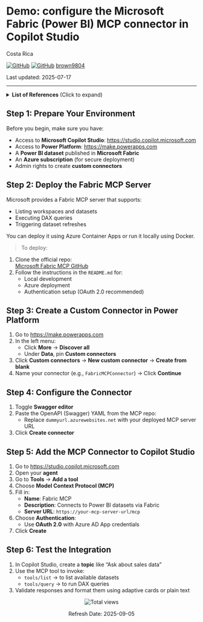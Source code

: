 # Demo: configure the Microsoft Fabric (Power BI) MCP connector in Copilot Studio

Costa Rica

[![GitHub](https://badgen.net/badge/icon/github?icon=github&label)](https://github.com)
[![GitHub](https://img.shields.io/badge/--181717?logo=github&logoColor=ffffff)](https://github.com/)
[brown9804](https://github.com/brown9804)

Last updated: 2025-07-17

----------

<details>
<summary><b>List of References</b> (Click to expand)</summary>

- [Copilot Studio MCP Catalog](https://learn.microsoft.com/en-us/microsoft-copilot-studio/mcp-microsoft-mcp-servers)
- [Connect to an existing Model Context Protocol (MCP) server](https://learn.microsoft.com/en-us/microsoft-copilot-studio/mcp-add-existing-server-to-agent)
- [Microsoft Copilot Studio - MCP](https://github.com/microsoft/mcsmcp) - GitHub repo
- [Consume a Fabric Data Agent in Microsoft Copilot Studio (preview)](https://learn.microsoft.com/en-us/fabric/data-science/data-agent-microsoft-copilot-studio)
- [Connecting an Agent in Copilot Studio to an MCP Server](https://techcommunity.microsoft.com/blog/microsoft365copilotblog/connecting-an-agent-in-copilot-studio-to-an-mcp-server/4448362) - blog 
- [Connect AI Agents to Fabric API for GraphQL with a local Model Context Protocol (MCP) server](https://learn.microsoft.com/en-us/fabric/data-engineering/api-graphql-local-model-context-protocol)

</details>

## Step 1: Prepare Your Environment

Before you begin, make sure you have:
- Access to **Microsoft Copilot Studio**: https://studio.copilot.microsoft.com
- Access to **Power Platform**: https://make.powerapps.com
- A **Power BI dataset** published in **Microsoft Fabric**
- An **Azure subscription** (for secure deployment)
- Admin rights to create **custom connectors**

## Step 2: Deploy the Fabric MCP Server

Microsoft provides a Fabric MCP server that supports:
- Listing workspaces and datasets
- Executing DAX queries
- Triggering dataset refreshes 

You can deploy it using Azure Container Apps or run it locally using Docker.

> To deploy:
1. Clone the official repo:  
   [Microsoft Fabric MCP GitHub](https://github.com/snahrup/microsoft-fabric-mcp) 
2. Follow the instructions in the `README.md` for:
   - Local development
   - Azure deployment
   - Authentication setup (OAuth 2.0 recommended)

## Step 3: Create a Custom Connector in Power Platform

1. Go to https://make.powerapps.com
2. In the left menu:
   - Click **More** → **Discover all**
   - Under **Data**, pin **Custom connectors**
3. Click **Custom connectors** → **New custom connector** → **Create from blank**
4. Name your connector (e.g., `FabricMCPConnector`) → Click **Continue**

## Step 4: Configure the Connector
1. Toggle **Swagger editor**
2. Paste the OpenAPI (Swagger) YAML from the MCP repo:
   - Replace `dummyurl.azurewebsites.net` with your deployed MCP server URL
3. Click **Create connector**

## Step 5: Add the MCP Connector to Copilot Studio

1. Go to https://studio.copilot.microsoft.com
2. Open your **agent**
3. Go to **Tools** → **Add a tool**
4. Choose **Model Context Protocol (MCP)**
5. Fill in:
   - **Name**: Fabric MCP
   - **Description**: Connects to Power BI datasets via Fabric
   - **Server URL**: `https://your-mcp-server-url/mcp`
6. Choose **Authentication**:
   - Use **OAuth 2.0** with Azure AD App credentials
7. Click **Create**

## Step 6: Test the Integration

1. In Copilot Studio, create a **topic** like “Ask about sales data”
2. Use the MCP tool to invoke:
   - `tools/list` → to list available datasets
   - `tools/query` → to run DAX queries
3. Validate responses and format them using adaptive cards or plain text



<!-- START BADGE -->
<div align="center">
  <img src="https://img.shields.io/badge/Total%20views-1443-limegreen" alt="Total views">
  <p>Refresh Date: 2025-09-05</p>
</div>
<!-- END BADGE -->
